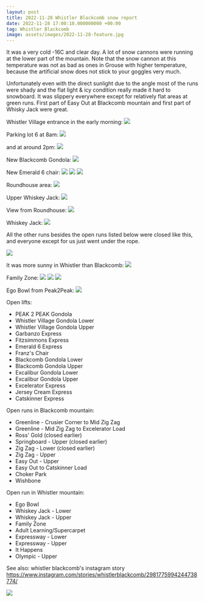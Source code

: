 ```yaml
---
layout: post
title: 2022-11-28 Whistler Blackcomb snow report
date: 2022-11-28 17:00:10.000000000 +00:00
tag: Whistler Blackcomb
image: assets/images/2022-11-28-feature.jpg
---
```


It was a very cold -16C and clear day. A lot of snow cannons were running at the lower part of the mountain. Note that the snow cannon at this temperature was not as bad as ones in Grouse with higher temperature, because the artificial snow does not stick to your goggles very much.

Unfortunately even with the direct sunlight due to the angle most of the runs were shady and the flat light & icy condition really made it hard to snowboard. It was slippery everywhere except for relatively flat areas at green runs. First part of Easy Out at Blackcomb mountain and first part of Whisky Jack were great.

Whistler Village entrance in the early morning:
![](/assets/images/2022-11-28-whistler-village.jpg)

Parking lot 6 at 8am:
![](/assets/images/2022-11-28-parking-lot-6.jpg)

and at around 2pm:
![](/assets/images/2022-11-28-parking-lot-6-at-1-42pm.jpg)

New Blackcomb Gondola:
![](/assets/images/2022-11-28-new-blackcomb-gondola.jpg)

New Emerald 6 chair:
![](/assets/images/2022-11-28-new-emerald-6-chair.jpg)
![](/assets/images/2022-11-28-new-emerald-6-chair-2.jpg)
![](/assets/images/2022-11-28-new-emerald-6-chair-bottom.jpg)

Roundhouse area:
![](/assets/images/2022-11-28-roundhouse-area.jpg)

Upper Whiskey Jack:
![](/assets/images/2022-11-28-upper-whiskey-jack.jpg)

View from Roundhouse:
![](/assets/images/2022-11-28-view-from-roundhouse.jpg)

Whiskey Jack:
![](/assets/images/2022-11-28-whiskey-jack.jpg)

All the other runs besides the open runs listed below were closed like this, and everyone except for us just went under the rope.

![](/assets/images/2022-11-28-blocked-off.jpg)

It was more sunny in Whistler than Blackcomb:
![](/assets/images/2022-11-28-sunny-whistler.jpg)

Family Zone:
![](/assets/images/2022-11-28-family-zone.jpg)
![](/assets/images/2022-11-28-family-zone-2.jpg)
![](/assets/images/2022-11-28-family-zone-3.jpg)

Ego Bowl from Peak2Peak:
![](/assets/images/2022-11-28-ego-bowl-from-peak2peak.jpg)


Open lifts:

* PEAK 2 PEAK Gondola
* Whistler Village Gondola Lower
* Whistler Village Gondola Upper
* Garbanzo Express
* Fitzsimmons Express
* Emerald 6 Express
* Franz's Chair
* Blackcomb Gondola Lower
* Blackcomb Gondola Upper
* Excalibur Gondola Lower
* Excalibur Gondola Upper
* Excelerator Express
* Jersey Cream Express
* Catskinner Express

Open runs in Blackcomb mountain:

* Greenline - Crusier Corner to Mid Zig Zag
* Greenline - Mid Zig Zag to Excelerator Load
* Ross' Gold (closed earlier)
* Springboard - Upper (closed earlier)
* Zig Zag - Lower (closed earlier)
* Zig Zag - Upper
* Easy Out - Upper
* Easy Out to Catskinner Load
* Choker Park
* Wishbone

Open run in Whistler mountain:

* Ego Bowl
* Whiskey Jack - Lower
* Whiskey Jack - Upper
* Family Zone
* Adult Learning/Supercarpet
* Expressway - Lower
* Expressway - Upper
* It Happens
* Olympic - Upper

See also: whistler blackcomb's instagram story
<https://www.instagram.com/stories/whistlerblackcomb/2981775994244738774/>

![](/assets/images/2022-11-28-Screenshot_2022-11-28_18-27-23.png)
